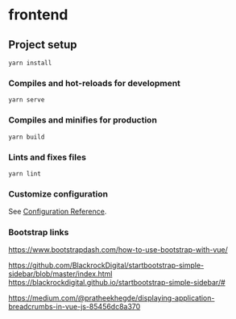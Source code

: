 # frontend

## Project setup
```
yarn install
```

### Compiles and hot-reloads for development
```
yarn serve
```

### Compiles and minifies for production
```
yarn build
```

### Lints and fixes files
```
yarn lint
```

### Customize configuration
See [Configuration Reference](https://cli.vuejs.org/config/).

### Bootstrap links

https://www.bootstrapdash.com/how-to-use-bootstrap-with-vue/

https://github.com/BlackrockDigital/startbootstrap-simple-sidebar/blob/master/index.html
https://blackrockdigital.github.io/startbootstrap-simple-sidebar/#

https://medium.com/@pratheekhegde/displaying-application-breadcrumbs-in-vue-js-85456dc8a370